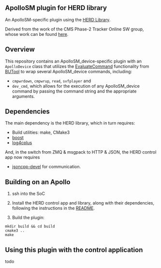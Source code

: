 ## ApolloSM plugin for HERD library

An ApolloSM-specific plugin using the [HERD Library](https://gitlab.cern.ch/cms-tracker-phase2-onlinesw/herd-library).

Derived from the work of the CMS Phase-2 Tracker Online SW group, whose work can be found [here](https://gitlab.cern.ch/cms-tracker-phase2-onlinesw).

## Overview

This repository contains an ApolloSM_device-specific plugin with an `ApolloDevice` class that utilizes the [EvaluateCommand](https://github.com/BU-Tools/BUTool/blob/a1e09e6b002829820006bb8e749ccb9541450c17/include/BUTool/CommandList.hh#L172) functionality from [BUTool](https://github.com/BU-Tools/BUTool) to wrap several ApolloSM_device commands, including:

* `cmpwrdown`, `cmpwrup`, `read`, `svfplayer` and 
* `dev_cmd`, which allows for the execution of any ApolloSM_device command by passing the command string and the appropriate arguments.

## Dependencies

The main dependency is the HERD library, which in turn requires:

* Build utilities: make, CMake3
* [boost](https://boost.org/)
* [log4cplus](https://github.com/log4cplus/log4cplus)

And, in the switch from ZMQ & msgpack to HTTP & JSON, the HERD control app now requires
* [jsoncpp-devel](https://github.com/open-source-parsers/jsoncpp)
for communication.

## Building on an Apollo

1. ssh into the SoC

2. Install the HERD control app and library, along with their dependencies, following the instructions in the [README](https://gitlab.cern.ch/cms-tracker-phase2-onlinesw/herd-control-app).

3. Build the plugin:

```
mkdir build && cd build
cmake3 ..
make
```

## Using this plugin with the control application

todo


